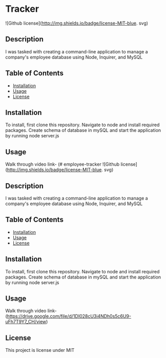 # Tracker

![Github license](http://img.shields.io/badge/license-MIT-blue.
svg)

## Description 

I was tasked with creating a command-line application to 
manage a company's employee database using Node, Inquirer, and 
MySQL
 
## Table of Contents
* [Installation](#installation)
* [Usage](#usage)
* [License](#license)


## Installation 
To install, first clone this repository. Navigate to node and 
install required packages. Create schema of database in mySQL 
and start the application by running node server.js

## Usage 
Walk through video link- (# employee-tracker
![Github license](http://img.shields.io/badge/license-MIT-blue.
svg)

## Description 
I was tasked with creating a command-line application to 
manage a company's employee database using Node, Inquirer, and 
MySQL
 
## Table of Contents
* [Installation](#installation)
* [Usage](#usage)
* [License](#license)


## Installation 
To install, first clone this repository. Navigate to node and 
install required packages. Create schema of database in mySQL 
and start the application by running node server.js

## Usage 
Walk through video link- (https://drive.google.com/file/d/1DI028cU3i4NDh0s5c6U9-uFh7T9Y7_CH/view)


## License 
This project is license under MIT